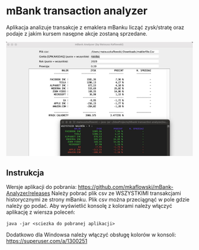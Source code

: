 # mBank transaction analyzer

Aplikacja analizuje transakcje z emaklera mBanku licząć zysk/stratę oraz podaje z jakim kursem nasępne akcje zostaną sprzedane.

![Alt Text](https://github.com/mkaflowski/mBank-Analyzer/blob/master/raw/mbank.jpg?raw=true)

## Instrukcja

Wersje aplikacji do pobrania: https://github.com/mkaflowski/mBank-Analyzer/releases
Należy pobrać plik csv ze WSZYSTKIMI transakcjami historycznymi ze strony mBanku.
Plik csv można przeciągnąć w pole gdzie należy go podać.
Aby wyświetlić konsolę z kolorami należy włączyć aplikację z wiersza poleceń:
```
java -jar <sciezka do pobranej aplikacji>
```
Dodatkowo dla Windowsa należy włączyć obsługę kolorów w konsoli:
https://superuser.com/a/1300251
